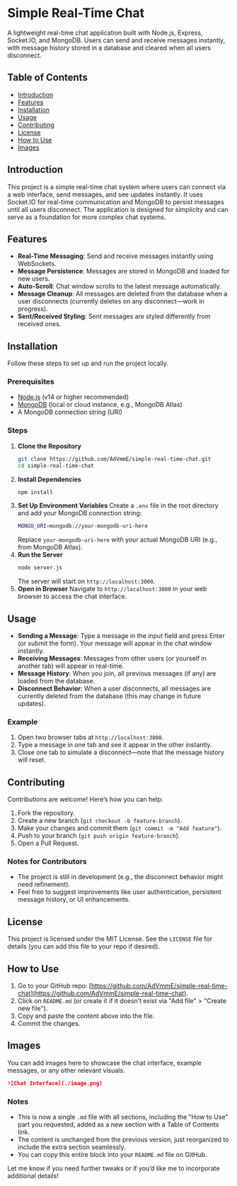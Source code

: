 # Simple Real-Time Chat
A lightweight real-time chat application built with Node.js, Express, Socket.IO, and MongoDB. Users can send and receive messages instantly, with message history stored in a database and cleared when all users disconnect.

## Table of Contents
- [Introduction](#introduction)
- [Features](#features)
- [Installation](#installation)
- [Usage](#usage)
- [Contributing](#contributing)
- [License](#license)
- [How to Use](#how-to-use)
- [Images](#images)

## Introduction
This project is a simple real-time chat system where users can connect via a web interface, send messages, and see updates instantly. It uses Socket.IO for real-time communication and MongoDB to persist messages until all users disconnect. The application is designed for simplicity and can serve as a foundation for more complex chat systems.

## Features
- **Real-Time Messaging**: Send and receive messages instantly using WebSockets.
- **Message Persistence**: Messages are stored in MongoDB and loaded for new users.
- **Auto-Scroll**: Chat window scrolls to the latest message automatically.
- **Message Cleanup**: All messages are deleted from the database when a user disconnects (currently deletes on any disconnect—work in progress).
- **Sent/Received Styling**: Sent messages are styled differently from received ones.

## Installation
Follow these steps to set up and run the project locally.

### Prerequisites
- [Node.js](https://nodejs.org/) (v14 or higher recommended)
- [MongoDB](https://www.mongodb.com/) (local or cloud instance, e.g., MongoDB Atlas)
- A MongoDB connection string (URI)

### Steps
1. **Clone the Repository**
   ```bash
   git clone https://github.com/AdVmmE/simple-real-time-chat.git
   cd simple-real-time-chat
   ```
2. **Install Dependencies**
   ```bash
   npm install
   ```
3. **Set Up Environment Variables**
   Create a `.env` file in the root directory and add your MongoDB connection string:
   ```bash
   MONGO_URI=mongodb://your-mongodb-uri-here
   ```
   Replace `your-mongodb-uri-here` with your actual MongoDB URI (e.g., from MongoDB Atlas).
4. **Run the Server**
   ```bash
   node server.js
   ```
   The server will start on `http://localhost:3000`.
5. **Open in Browser**
   Navigate to `http://localhost:3000` in your web browser to access the chat interface.

## Usage
- **Sending a Message**: Type a message in the input field and press Enter (or submit the form). Your message will appear in the chat window instantly.
- **Receiving Messages**: Messages from other users (or yourself in another tab) will appear in real-time.
- **Message History**: When you join, all previous messages (if any) are loaded from the database.
- **Disconnect Behavior**: When a user disconnects, all messages are currently deleted from the database (this may change in future updates).

### Example
1. Open two browser tabs at `http://localhost:3000`.
2. Type a message in one tab and see it appear in the other instantly.
3. Close one tab to simulate a disconnect—note that the message history will reset.

## Contributing
Contributions are welcome! Here’s how you can help:

1. Fork the repository.
2. Create a new branch (`git checkout -b feature-branch`).
3. Make your changes and commit them (`git commit -m "Add feature"`).
4. Push to your branch (`git push origin feature-branch`).
5. Open a Pull Request.

### Notes for Contributors
- The project is still in development (e.g., the disconnect behavior might need refinement).
- Feel free to suggest improvements like user authentication, persistent message history, or UI enhancements.

## License
This project is licensed under the MIT License. See the `LICENSE` file for details (you can add this file to your repo if desired).

## How to Use
1. Go to your GitHub repo: [https://github.com/AdVmmE/simple-real-time-chat](https://github.com/AdVmmE/simple-real-time-chat).
2. Click on `README.md` (or create it if it doesn’t exist via "Add file" > "Create new file").
3. Copy and paste the content above into the file.
4. Commit the changes.

## Images
You can add images here to showcase the chat interface, example messages, or any other relevant visuals.

```markdown
![Chat Interface](./image.png)

```

### Notes
- This is now a single `.md` file with all sections, including the "How to Use" part you requested, added as a new section with a Table of Contents link.
- The content is unchanged from the previous version, just reorganized to include the extra section seamlessly.
- You can copy this entire block into your `README.md` file on GitHub.

Let me know if you need further tweaks or if you’d like me to incorporate additional details!

